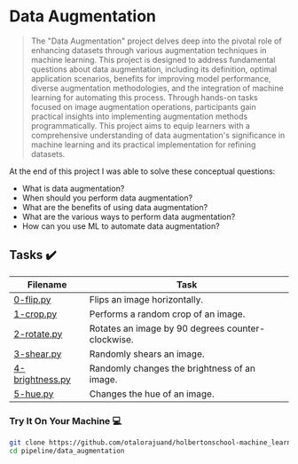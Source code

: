 # Data Augmentation

> The "Data Augmentation" project delves deep into the pivotal role of enhancing datasets through various augmentation techniques in machine learning. This project is designed to address fundamental questions about data augmentation, including its definition, optimal application scenarios, benefits for improving model performance, diverse augmentation methodologies, and the integration of machine learning for automating this process. Through hands-on tasks focused on image augmentation operations, participants gain practical insights into implementing augmentation methods programmatically. This project aims to equip learners with a comprehensive understanding of data augmentation's significance in machine learning and its practical implementation for refining datasets.

At the end of this project I was able to solve these conceptual questions:

* What is data augmentation?
* When should you perform data augmentation?
* What are the benefits of using data augmentation?
* What are the various ways to perform data augmentation?
* How can you use ML to automate data augmentation?

## Tasks :heavy_check_mark:

| Filename | Task |
| ------ | ------------------------------------------------- | 
| [0-flip.py](https://github.com/otalorajuand/holbertonschool-machine_learning/blob/main/pipeline/data_augmentation/0-flip.py)| Flips an image horizontally. |
| [1-crop.py](https://github.com/otalorajuand/holbertonschool-machine_learning/blob/main/pipeline/data_augmentation/1-crop.py)| Performs a random crop of an image. |
| [2-rotate.py](https://github.com/otalorajuand/holbertonschool-machine_learning/blob/main/pipeline/data_augmentation/2-rotate.py)| Rotates an image by 90 degrees counter-clockwise. |
| [3-shear.py](https://github.com/otalorajuand/holbertonschool-machine_learning/blob/main/pipeline/data_augmentation/3-shear.py)| Randomly shears an image. |
| [4-brightness.py](https://github.com/otalorajuand/holbertonschool-machine_learning/blob/main/pipeline/data_augmentation/4-brightness.py)| Randomly changes the brightness of an image. |
| [5-hue.py](https://github.com/otalorajuand/holbertonschool-machine_learning/blob/main/pipeline/data_augmentation/5-hue.py)| Changes the hue of an image. |

### Try It On Your Machine :computer:
```bash
git clone https://github.com/otalorajuand/holbertonschool-machine_learning.git
cd pipeline/data_augmentation
```